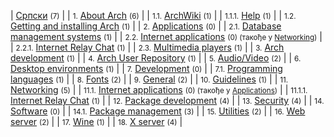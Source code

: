 | [Српски](/index.php/Category:%D0%A1%D1%80%D0%BF%D1%81%D0%BA%D0%B8 "Category:Српски") <small>(7)</small> |
| <small>1.</small> [About Arch](/index.php/Category:About_Arch_(%D0%A1%D1%80%D0%BF%D1%81%D0%BA%D0%B8) "Category:About Arch (Српски)") <small>(6)</small> |
| <small>1.1.</small> [ArchWiki](/index.php/Category:ArchWiki_(%D0%A1%D1%80%D0%BF%D1%81%D0%BA%D0%B8) "Category:ArchWiki (Српски)") <small>(1)</small> |
| <small>1.1.1.</small> [Help](/index.php/Category:Help_(%D0%A1%D1%80%D0%BF%D1%81%D0%BA%D0%B8) "Category:Help (Српски)") <small>(1)</small> |
| <small>1.2.</small> [Getting and installing Arch](/index.php/Category:Getting_and_installing_Arch_(%D0%A1%D1%80%D0%BF%D1%81%D0%BA%D0%B8) "Category:Getting and installing Arch (Српски)") <small>(1)</small> |
| <small>2.</small> [Applications](/index.php/Category:Applications_(%D0%A1%D1%80%D0%BF%D1%81%D0%BA%D0%B8) "Category:Applications (Српски)") <small>(0)</small> |
| <small>2.1.</small> [Database management systems](/index.php/Category:Database_management_systems_(%D0%A1%D1%80%D0%BF%D1%81%D0%BA%D0%B8) "Category:Database management systems (Српски)") <small>(1)</small> |
| <small>2.2.</small> [Internet applications](/index.php/Category:Internet_applications_(%D0%A1%D1%80%D0%BF%D1%81%D0%BA%D0%B8) "Category:Internet applications (Српски)") <small>(0) (такође у [Networking](/index.php/Category:Networking_(%D0%A1%D1%80%D0%BF%D1%81%D0%BA%D0%B8) "Category:Networking (Српски)"))</small> |
| <small>2.2.1.</small> [Internet Relay Chat](/index.php/Category:Internet_Relay_Chat_(%D0%A1%D1%80%D0%BF%D1%81%D0%BA%D0%B8) "Category:Internet Relay Chat (Српски)") <small>(1)</small> |
| <small>2.3.</small> [Multimedia players](/index.php/Category:Multimedia_players_(%D0%A1%D1%80%D0%BF%D1%81%D0%BA%D0%B8) "Category:Multimedia players (Српски)") <small>(1)</small> |
| <small>3.</small> [Arch development](/index.php/Category:Arch_development_(%D0%A1%D1%80%D0%BF%D1%81%D0%BA%D0%B8) "Category:Arch development (Српски)") <small>(1)</small> |
| <small>4.</small> [Arch User Repository](/index.php/Category:Arch_User_Repository_(%D0%A1%D1%80%D0%BF%D1%81%D0%BA%D0%B8) "Category:Arch User Repository (Српски)") <small>(1)</small> |
| <small>5.</small> [Audio/Video](/index.php/Category:Audio/Video_(%D0%A1%D1%80%D0%BF%D1%81%D0%BA%D0%B8) "Category:Audio/Video (Српски)") <small>(2)</small> |
| <small>6.</small> [Desktop environments](/index.php/Category:Desktop_environments_(%D0%A1%D1%80%D0%BF%D1%81%D0%BA%D0%B8) "Category:Desktop environments (Српски)") <small>(1)</small> |
| <small>7.</small> [Development](/index.php/Category:Development_(%D0%A1%D1%80%D0%BF%D1%81%D0%BA%D0%B8) "Category:Development (Српски)") <small>(0)</small> |
| <small>7.1.</small> [Programming languages](/index.php/Category:Programming_languages_(%D0%A1%D1%80%D0%BF%D1%81%D0%BA%D0%B8) "Category:Programming languages (Српски)") <small>(1)</small> |
| <small>8.</small> [Fonts](/index.php/Category:Fonts_(%D0%A1%D1%80%D0%BF%D1%81%D0%BA%D0%B8) "Category:Fonts (Српски)") <small>(2)</small> |
| <small>9.</small> [General](/index.php/Category:General_(%D0%A1%D1%80%D0%BF%D1%81%D0%BA%D0%B8) "Category:General (Српски)") <small>(2)</small> |
| <small>10.</small> [Guidelines](/index.php/Category:Guidelines_(%D0%A1%D1%80%D0%BF%D1%81%D0%BA%D0%B8) "Category:Guidelines (Српски)") <small>(1)</small> |
| <small>11.</small> [Networking](/index.php/Category:Networking_(%D0%A1%D1%80%D0%BF%D1%81%D0%BA%D0%B8) "Category:Networking (Српски)") <small>(5)</small> |
| <small>11.1.</small> [Internet applications](/index.php/Category:Internet_applications_(%D0%A1%D1%80%D0%BF%D1%81%D0%BA%D0%B8) "Category:Internet applications (Српски)") <small>(0) (такође у [Applications](/index.php/Category:Applications_(%D0%A1%D1%80%D0%BF%D1%81%D0%BA%D0%B8) "Category:Applications (Српски)"))</small> |
| <small>11.1.1.</small> [Internet Relay Chat](/index.php/Category:Internet_Relay_Chat_(%D0%A1%D1%80%D0%BF%D1%81%D0%BA%D0%B8) "Category:Internet Relay Chat (Српски)") <small>(1)</small> |
| <small>12.</small> [Package development](/index.php/Category:Package_development_(%D0%A1%D1%80%D0%BF%D1%81%D0%BA%D0%B8) "Category:Package development (Српски)") <small>(4)</small> |
| <small>13.</small> [Security](/index.php/Category:Security_(%D0%A1%D1%80%D0%BF%D1%81%D0%BA%D0%B8) "Category:Security (Српски)") <small>(4)</small> |
| <small>14.</small> [Software](/index.php/Category:Software_(%D0%A1%D1%80%D0%BF%D1%81%D0%BA%D0%B8) "Category:Software (Српски)") <small>(0)</small> |
| <small>14.1.</small> [Package management](/index.php/Category:Package_management_(%D0%A1%D1%80%D0%BF%D1%81%D0%BA%D0%B8) "Category:Package management (Српски)") <small>(3)</small> |
| <small>15.</small> [Utilities](/index.php/Category:Utilities_(%D0%A1%D1%80%D0%BF%D1%81%D0%BA%D0%B8) "Category:Utilities (Српски)") <small>(2)</small> |
| <small>16.</small> [Web server](/index.php/Category:Web_server_(%D0%A1%D1%80%D0%BF%D1%81%D0%BA%D0%B8) "Category:Web server (Српски)") <small>(2)</small> |
| <small>17.</small> [Wine](/index.php/Category:Wine_(%D0%A1%D1%80%D0%BF%D1%81%D0%BA%D0%B8) "Category:Wine (Српски)") <small>(1)</small> |
| <small>18.</small> [X server](/index.php/Category:X_server_(%D0%A1%D1%80%D0%BF%D1%81%D0%BA%D0%B8) "Category:X server (Српски)") <small>(4)</small> |